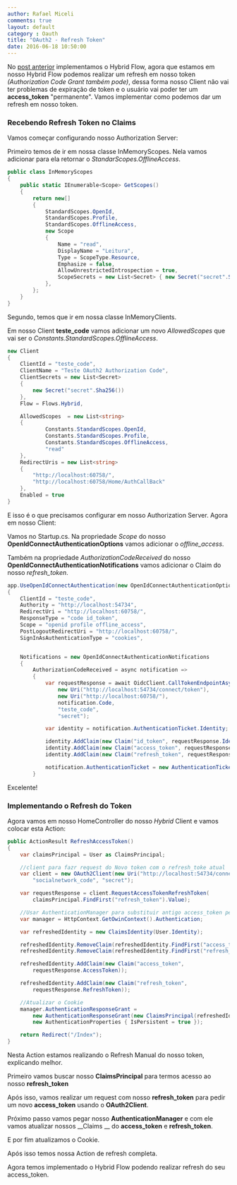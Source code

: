 ```yaml
---
author: Rafael Miceli
comments: true
layout: default 
category : Oauth
title: "OAuth2 - Refresh Token" 
date: 2016-06-18 10:50:00
---
```


No [post anterior](http://rafael-miceli.com.br/oauth/2016/06/17/OAuth2-Hybrid-Flow.html) implementamos o Hybrid Flow, agora que estamos em nosso Hybrid Flow podemos realizar um refresh em nosso token _(Authorization Code Grant também pode)_, dessa forma nosso Client não vai ter problemas de expiração de token e o usuário vai poder ter um **access_token** "permanente". Vamos implementar como podemos dar um refresh em nosso token.

### Recebendo Refresh Token no Claims

Vamos começar configurando nosso Authorization Server:

Primeiro temos de ir em nossa classe InMemoryScopes. Nela vamos adicionar para ela retornar o _StandarScopes.OfflineAccess_.

```csharp
public class InMemoryScopes
{
    public static IEnumerable<Scope> GetScopes()
    {
        return new[]
        {
            StandardScopes.OpenId,
            StandardScopes.Profile,
            StandardScopes.OfflineAccess,
            new Scope
            {
                Name = "read",
                DisplayName = "Leitura",
                Type = ScopeType.Resource,
                Emphasize = false,
                AllowUnrestrictedIntrospection = true,
                ScopeSecrets = new List<Secret> { new Secret("secret".Sha256()) }
            },
        };
    }
}
```

Segundo, temos que ir em nossa classe InMemoryClients. 

Em nosso Client **teste_code** vamos adicionar um novo _AllowedScopes_ que vai ser o _Constants.StandardScopes.OfflineAccess_.

```csharp
new Client
{
    ClientId = "teste_code",
    ClientName = "Teste OAuth2 Authorization Code",
    ClientSecrets = new List<Secret>
    {
        new Secret("secret".Sha256())
    },
    Flow = Flows.Hybrid,

    AllowedScopes  = new List<string>
    {
            Constants.StandardScopes.OpenId,
            Constants.StandardScopes.Profile,
            Constants.StandardScopes.OfflineAccess,
            "read"
    },
    RedirectUris = new List<string>
    {
        "http://localhost:60758/",
        "http://localhost:60758/Home/AuthCallBack"
    },
    Enabled = true
}
```

E isso é o que precisamos configurar em nosso Authorization Server. Agora em nosso Client:

Vamos no Startup.cs. Na propriedade _Scope_ do nosso __OpenIdConnectAuthenticationOptions__ vamos adicionar o  *offline_access*.

Também na propriedade _AuthorizationCodeReceived_ do nosso __OpenIdConnectAuthenticationNotifications__ vamos adicionar o Claim do nosso *refresh_token*.

```csharp
app.UseOpenIdConnectAuthentication(new OpenIdConnectAuthenticationOptions
{
    ClientId = "teste_code",
    Authority = "http://localhost:54734",
    RedirectUri = "http://localhost:60758/",
    ResponseType = "code id_token",
    Scope = "openid profile offline_access",
    PostLogoutRedirectUri = "http://localhost:60758/",
    SignInAsAuthenticationType = "cookies",


    Notifications = new OpenIdConnectAuthenticationNotifications
    {
        AuthorizationCodeReceived = async notification =>
        {
            var requestResponse = await OidcClient.CallTokenEndpointAsync(
                new Uri("http://localhost:54734/connect/token"),
                new Uri("http://localhost:60758/"),
                notification.Code,
                "teste_code",
                "secret");

            var identity = notification.AuthenticationTicket.Identity;

            identity.AddClaim(new Claim("id_token", requestResponse.IdentityToken));
            identity.AddClaim(new Claim("access_token", requestResponse.AccessToken));
            identity.AddClaim(new Claim("refresh_token", requestResponse.RefreshToken));

            notification.AuthenticationTicket = new AuthenticationTicket(identity, notification.AuthenticationTicket.Properties);
        }
```

Excelente!

### Implementando o Refresh do Token

Agora vamos em nosso HomeController do nosso _Hybrid_ Client e vamos colocar esta Action:

```csharp
public ActionResult RefreshAccessToken()
{
    var claimsPrincipal = User as ClaimsPrincipal;

    //client para fazr request do Novo token com o refresh_toke atual
    var client = new OAuth2Client(new Uri("http://localhost:54734/connect/token"),
        "socialnetwork_code", "secret");

    var requestResponse = client.RequestAccessTokenRefreshToken(
        claimsPrincipal.FindFirst("refresh_token").Value);

    //Usar AuthenticationManager para substituir antigo access_token pelo novo access_token
    var manager = HttpContext.GetOwinContext().Authentication;

    var refreshedIdentity = new ClaimsIdentity(User.Identity);

    refreshedIdentity.RemoveClaim(refreshedIdentity.FindFirst("access_token"));
    refreshedIdentity.RemoveClaim(refreshedIdentity.FindFirst("refresh_token"));

    refreshedIdentity.AddClaim(new Claim("access_token",
        requestResponse.AccessToken));

    refreshedIdentity.AddClaim(new Claim("refresh_token",
        requestResponse.RefreshToken));

    //Atualizar o Cookie
    manager.AuthenticationResponseGrant =
        new AuthenticationResponseGrant(new ClaimsPrincipal(refreshedIdentity),
        new AuthenticationProperties { IsPersistent = true });

    return Redirect("/Index");
}
```

Nesta Action estamos realizando o Refresh Manual do nosso token, explicando melhor.

Primeiro vamos buscar nosso **ClaimsPrincipal** para termos acesso ao nosso **refresh_token**

Após isso, vamos realizar um request com nosso **refresh_token** para pedir um novo **access_token** usando o __OAuth2Client__.

Próximo passo vamos pegar nosso __AuthenticationManager__ e com ele vamos atualizar nossos __Claims __ do **access_token** e **refresh_token**.

E por fim atualizamos o Cookie.

Após isso temos nossa Action de refresh completa.

Agora temos implementado o Hybrid Flow podendo realizar refresh do seu access_token.


